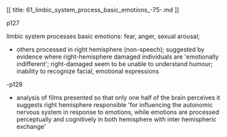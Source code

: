 [[
title: 61_limbic_system_process_basic_emotions_-75-.md
]]

p127

limbic system processes basic emotions: fear, anger, sexual arousal;

+ others processed in right hemisphere \(non-speech\); suggested by evidence where right-hemisphere damaged individuals are 'emotionally indifferent'; right-damaged seem to be unable to understand humour; inability to recognize facial, emotional expressions

-p128

+ analysis of films presented so that only one half of the brain perceives it suggests right hemisphere responsible 'for influencing the autonomic nervous system in response to emotions, while emotions are processed perceptually and cognitively in both hemisphere with inter hemispheric exchange'
